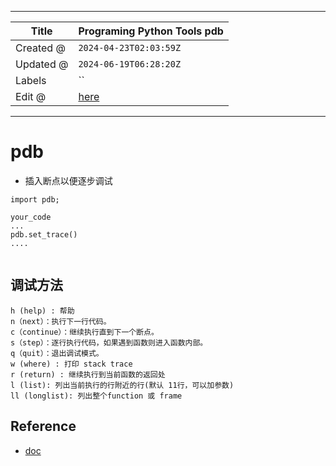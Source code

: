 -----

| Title     | Programing Python Tools pdb                          |
| --------- | ---------------------------------------------------- |
| Created @ | `2024-04-23T02:03:59Z`                               |
| Updated @ | `2024-06-19T06:28:20Z`                               |
| Labels    | \`\`                                                 |
| Edit @    | [here](https://github.com/junxnone/xwiki/issues/303) |

-----

# pdb

  - 插入断点以便逐步调试

<!-- end list -->

``` 
import pdb; 

your_code
...
pdb.set_trace()
....


```

## 调试方法

``` 
h (help) : 帮助
n（next）：执行下一行代码。
c（continue）：继续执行直到下一个断点。
s（step）：逐行执行代码，如果遇到函数则进入函数内部。
q（quit）：退出调试模式。
w (where) : 打印 stack trace
r (return) : 继续执行到当前函数的返回处
l (list): 列出当前执行的行附近的行(默认 11行，可以加参数)
ll (longlist): 列出整个function 或 frame

```

## Reference

  - [doc](https://docs.python.org/3/library/pdb.html)
